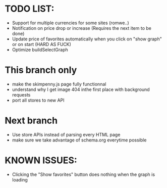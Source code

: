 # TODO LIST:
* Support for multiple currencies for some sites (romwe..)
* Notification on price drop or increase (Requires the next item to be done)
* Update price of favorites automatically when you click on "show graph" or on start (HARD AS FUCK)
* Optimize buildSelectGraph

# This branch only
* make the skimpenny.js page fully functionnal
* understand why I get image 404 inthe first place with background requests
* port all stores to new API

# Next branch
* Use store APIs instead of parsing every HTML page
* make sure we take advantage of schema.org everytime possible

# KNOWN ISSUES:
* Clicking the "Show favorites" button does nothing when the graph is loading